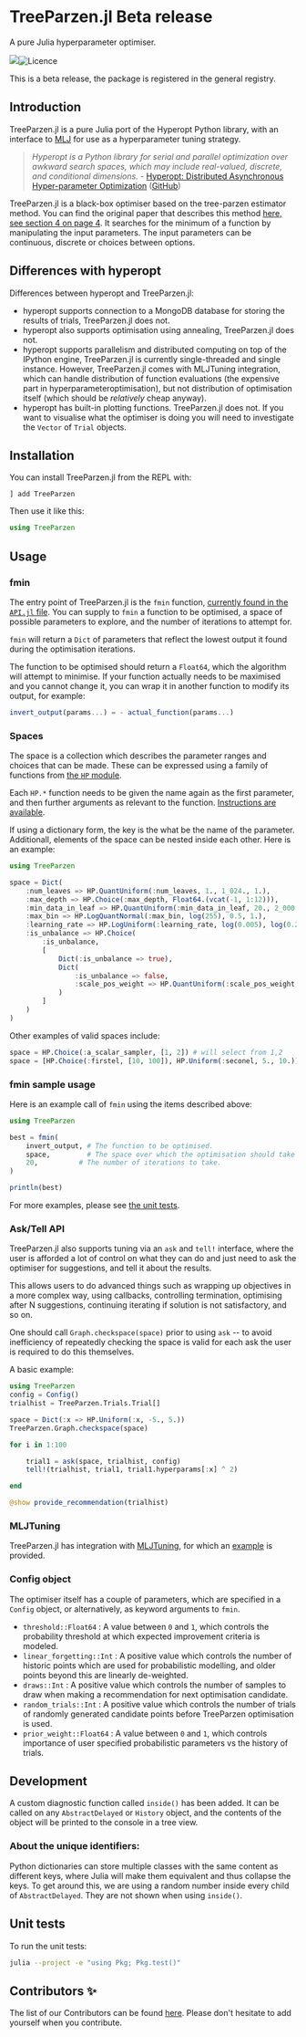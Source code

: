 # TreeParzen.jl **Beta release**

A pure Julia hyperparameter optimiser.

![](https://github.com/IQVIA-ML/TreeParzen.jl/workflows/build/badge.svg)![Licence](https://img.shields.io/badge/License-BSD%203--Clause-lime.svg?style=flat)

This is a beta release, the package is registered in the general registry.

## Introduction

TreeParzen.jl is a pure Julia port of the Hyperopt Python library, with an interface to [MLJ](https://github.com/alan-turing-institute/MLJ.jl) for use as a hyperparameter tuning strategy.

> *Hyperopt is a Python library for serial and parallel optimization over awkward search spaces, which may include real-valued, discrete, and conditional dimensions.* - [Hyperopt: Distributed Asynchronous Hyper-parameter Optimization](http://hyperopt.github.io/hyperopt) ([GitHub](https://github.com/hyperopt/hyperopt))

TreeParzen.jl is a black-box optimiser based on the tree-parzen estimator method. You can find the original paper that describes this method [here, see section 4 on page 4](https://papers.nips.cc/paper/4443-algorithms-for-hyper-parameter-optimization.pdf). It searches for the minimum of a function by manipulating the input parameters. The input parameters can be continuous, discrete or choices between options.

## Differences with hyperopt

Differences between hyperopt and TreeParzen.jl:

- hyperopt supports connection to a MongoDB database for storing the results of trials, TreeParzen.jl does not.
- hyperopt also supports optimisation using annealing, TreeParzen.jl does not.
- hyperopt supports parallelism and distributed computing on top of the IPython engine, TreeParzen.jl is currently single-threaded and single instance. However, TreeParzen.jl comes with MLJTuning integration, which can handle distribution of function evaluations (the expensive part in hyperparameteroptimisation), but not distribution of optimisation itself (which should be *relatively* cheap anyway).
- hyperopt has built-in plotting functions. TreeParzen.jl does not. If you want to visualise what the optimiser is doing you will need to investigate the `Vector` of `Trial` objects.

## Installation

You can install TreeParzen.jl from the REPL with:

```
] add TreeParzen
```

Then use it like this:

```julia
using TreeParzen
```

## Usage

### fmin

The entry point of TreeParzen.jl is the `fmin` function, [currently found in the `API.jl` file](src/API.jl#L216). You can supply to `fmin` a function to be optimised, a space of possible parameters to explore, and the number of iterations to attempt for.

`fmin` will return a `Dict` of parameters that reflect the lowest output it found during the optimisation iterations.

The function to be optimised should return a `Float64`, which the algorithm will attempt to minimise. If your function actually needs to be maximised and you cannot change it, you can wrap it in another function to modify its output, for example:

``` julia
invert_output(params...) = - actual_function(params...)
```

### Spaces

The space is a collection which describes the parameter ranges and choices that can be made. These can be expressed using a family of functions from [the `HP` module](src/HP.jl).

Each `HP.*` function needs to be given the name again as the first parameter, and then further arguments as relevant to the function. [Instructions are available](docs/hyperparams.md).

If using a dictionary form, the key is the what be the name of the parameter. Additionall, elements of the space can be nested inside each other. Here is an example:

```julia
using TreeParzen

space = Dict(
    :num_leaves => HP.QuantUniform(:num_leaves, 1., 1_024., 1.),
    :max_depth => HP.Choice(:max_depth, Float64.(vcat(-1, 1:12))),
    :min_data_in_leaf => HP.QuantUniform(:min_data_in_leaf, 20., 2_000., 1.),
    :max_bin => HP.LogQuantNormal(:max_bin, log(255), 0.5, 1.),
    :learning_rate => HP.LogUniform(:learning_rate, log(0.005), log(0.2)),
    :is_unbalance => HP.Choice(
        :is_unbalance,
        [
            Dict(:is_unbalance => true),
            Dict(
                :is_unbalance => false,
                :scale_pos_weight => HP.QuantUniform(:scale_pos_weight, 1., 10., 1.)
            )
        ]
    )
)
```

Other examples of valid spaces include:

```julia
space = HP.Choice(:a_scalar_sampler, [1, 2]) # will select from 1,2
space = [HP.Choice(:firstel, [10, 100]), HP.Uniform(:seconel, 5., 10.)] # first element will be selected from 10,100 and 2nd element uniformly from 5-10
```

### fmin sample usage

Here is an example call of `fmin` using the items described above:

```julia
using TreeParzen

best = fmin(
    invert_output, # The function to be optimised.
    space,         # The space over which the optimisation should take place.
    20,          # The number of iterations to take.
)

println(best)
```

For more examples, please see [the unit tests](test/fmin/points.jl).


### Ask/Tell API
TreeParzen.jl also supports tuning via an `ask` and `tell!` interface, where the user is afforded
a lot of control on what they can do and just need to ask the optimiser for suggestions, and tell
it about the results.

This allows users to do advanced things such as wrapping up objectives in
a more complex way, using callbacks, controlling termination, optimising after N suggestions,
continuing iterating if solution is not satisfactory, and so on.

One should call `Graph.checkspace(space)` prior to using `ask` -- to avoid inefficiency of repeatedly
checking the space is valid for each ask the user is required to do this themselves.

A basic example:
```julia
using TreeParzen
config = Config()
trialhist = TreeParzen.Trials.Trial[]

space = Dict(:x => HP.Uniform(:x, -5., 5.))
TreeParzen.Graph.checkspace(space)

for i in 1:100

    trial1 = ask(space, trialhist, config)
    tell!(trialhist, trial1, trial1.hyperparams[:x] ^ 2)

end

@show provide_recommendation(trialhist)
```

### MLJTuning
TreeParzen.jl has integration with [MLJTuning](https://github.com/alan-turing-institute/MLJTuning.jl), for which an [example](docs/examples/simple_mlj_demo/simple_mlj_demo.md) is provided.


### Config object

The optimiser itself has a couple of parameters, which are specified in a `Config` object, or alternatively, as keyword arguments to `fmin`.

- `threshold::Float64` : A value between `0` and `1`, which controls the probability threshold at
    which expected improvement criteria is modeled.
- `linear_forgetting::Int` : A positive value which controls the number of historic points which
    are used for probabilistic modelling, and older points beyond this are linearly
    de-weighted.
- `draws::Int` : A positive value which controls the number of samples to draw when making a
    recommendation for next optimisation candidate.
- `random_trials::Int` : A positive value which controls the number of trials of randomly
    generated candidate points before TreeParzen optimisation is used.
- `prior_weight::Float64` : A value between `0` and `1`, which controls importance of user specified
    probabilistic parameters vs the history of trials.

## Development

A custom diagnostic function called `inside()` has been added. It can be called on any `AbstractDelayed` or `History` object, and the contents of the object will be printed to the console in a tree view.

### About the unique identifiers:

Python dictionaries can store multiple classes with the same content as different keys, where Julia will make them equivalent and thus collapse the keys. To get around this, we are using a random number inside every child of `AbstractDelayed`. They are not shown when using `inside()`.

## Unit tests

To run the unit tests:

```bash
julia --project -e "using Pkg; Pkg.test()"
```

## Contributors ✨

The list of our Contributors can be found [here](CONTRIBUTORS.md).
Please don't hesitate to add yourself when you contribute.
